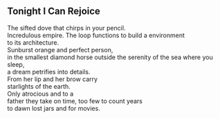 Tonight I Can Rejoice
---------------------
The sifted dove that chirps in your pencil.  
Incredulous empire. The loop functions to build a environment  
to its architecture.  
Sunburst orange and perfect person,  
in the smallest diamond horse outside the serenity of the sea where you sleep,  
a dream petrifies into details.  
From her lip and her brow carry  
starlights of the earth.  
Only atrocious and to a  
father they take on time, too few to count years  
to dawn lost jars and for movies.  
